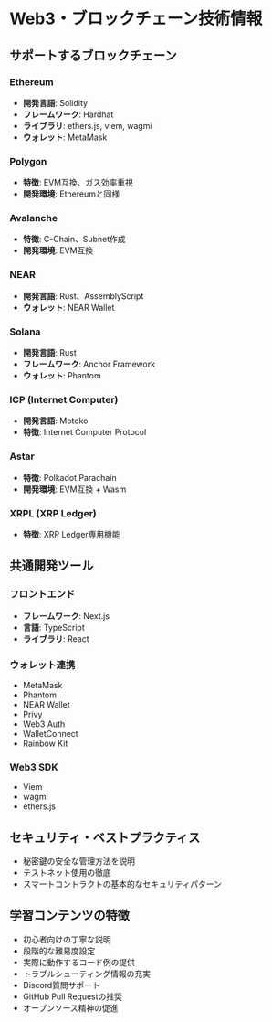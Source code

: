 # Web3・ブロックチェーン技術情報

## サポートするブロックチェーン

### Ethereum
- **開発言語**: Solidity
- **フレームワーク**: Hardhat
- **ライブラリ**: ethers.js, viem, wagmi
- **ウォレット**: MetaMask

### Polygon
- **特徴**: EVM互換、ガス効率重視
- **開発環境**: Ethereumと同様

### Avalanche
- **特徴**: C-Chain、Subnet作成
- **開発環境**: EVM互換

### NEAR
- **開発言語**: Rust、AssemblyScript
- **ウォレット**: NEAR Wallet

### Solana
- **開発言語**: Rust
- **フレームワーク**: Anchor Framework
- **ウォレット**: Phantom

### ICP (Internet Computer)
- **開発言語**: Motoko
- **特徴**: Internet Computer Protocol

### Astar
- **特徴**: Polkadot Parachain
- **開発環境**: EVM互換 + Wasm

### XRPL (XRP Ledger)
- **特徴**: XRP Ledger専用機能

## 共通開発ツール

### フロントエンド
- **フレームワーク**: Next.js
- **言語**: TypeScript
- **ライブラリ**: React

### ウォレット連携
- MetaMask
- Phantom
- NEAR Wallet
- Privy
- Web3 Auth
- WalletConnect
- Rainbow Kit

### Web3 SDK
- Viem
- wagmi
- ethers.js

## セキュリティ・ベストプラクティス
- 秘密鍵の安全な管理方法を説明
- テストネット使用の徹底
- スマートコントラクトの基本的なセキュリティパターン

## 学習コンテンツの特徴
- 初心者向けの丁寧な説明
- 段階的な難易度設定
- 実際に動作するコード例の提供
- トラブルシューティング情報の充実
- Discord質問サポート
- GitHub Pull Requestの推奨
- オープンソース精神の促進